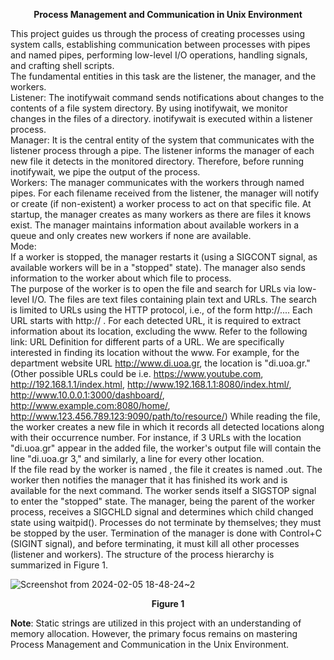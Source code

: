 **<p align = center>Process Management and Communication in Unix Environment** 


This project guides us through the process of creating processes using system calls,
establishing communication between processes with pipes and named pipes, performing low-level
I/O operations, handling signals, and crafting shell scripts. <br>
The fundamental entities in this task are the listener, the manager, and the workers. <br>
Listener: The inotifywait command sends notifications about changes to the contents of a file
system directory. By using inotifywait, we monitor changes in the files of a directory.
inotifywait is executed within a listener process. <br>
Manager: It is the central entity of the system that communicates with the listener process
through a pipe. The listener informs the manager of each new file it detects in the monitored
directory. Therefore, before running inotifywait, we pipe the output of the process. <br>
Workers: The manager communicates with the workers through named pipes. For each filename
received from the listener, the manager will notify or create (if non-existent) a worker process to act
on that specific file. At startup, the manager creates as many workers as there are files it knows
exist. The manager maintains information about available workers in a queue and only creates new
workers if none are available. <br>
Mode: <br>
If a worker is stopped, the manager restarts it (using a SIGCONT signal, as available workers will
be in a "stopped" state). The manager also sends information to the worker about which file to
process. <br>
The purpose of the worker is to open the file and search for URLs via low-level I/O. The files are
text files containing plain text and URLs. The search is limited to URLs using the HTTP protocol,
i.e., of the form http://.... Each URL starts with http:// .
For each detected URL, it is required to extract information about its location, excluding the www.
Refer to the following link: URL Definition for different parts of a URL. We are specifically
interested in finding its location without the www. For example, for the department website URL
http://www.di.uoa.gr, the location is "di.uoa.gr." (Other possible URLs could be i.e. https://www.youtube.com, http://192.168.1.1/index.html, http://www.192.168.1.1:8080/index.html/, http://www.10.0.0.1:3000/dashboard/, http://www.example.com:8080/home/, http://www.123.456.789.123:9090/path/to/resource/)
While reading the file, the worker creates a new file in which it records all detected locations along
with their occurrence number. For instance, if 3 URLs with the location "di.uoa.gr" appear in the
added file, the worker's output file will contain the line "di.uoa.gr 3," and similarly, a line for every
other location. <br>
If the file read by the worker is named <filename>, the file it creates is named <filename>.out.
The worker then notifies the manager that it has finished its work and is available for the next
command. The worker sends itself a SIGSTOP signal to enter the "stopped" state. The manager,
being the parent of the worker process, receives a SIGCHLD signal and determines which child
changed state using waitpid().
Processes do not terminate by themselves; they must be stopped by the user. Termination of the
manager is done with Control+C (SIGINT signal), and before terminating, it must kill all other
processes (listener and workers).
The structure of the process hierarchy is summarized in Figure 1.




![Screenshot from 2024-02-05 18-48-24~2](https://github.com/JohnNDaras/SYSTEM-PROGRAMMING/assets/117290033/dab11f88-c352-4795-b50c-d9cd78a374f2)

**<p align = center>Figure 1**
<br>

**Note**: Static strings are utilized in this project with an understanding of memory allocation. However, the primary focus remains on mastering Process Management and Communication in the Unix Environment.
<br>
